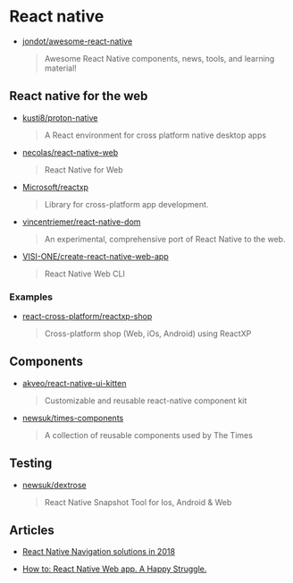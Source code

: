 # React native

- [jondot/awesome-react-native](https://github.com/jondot/awesome-react-native)

  > Awesome React Native components, news, tools, and learning material!

## React native for the web

- [kusti8/proton-native](https://github.com/kusti8/proton-native)

  > A React environment for cross platform native desktop apps

- [necolas/react-native-web](https://github.com/necolas/react-native-web)

  > React Native for Web

- [Microsoft/reactxp](https://github.com/Microsoft/reactxp)

  > Library for cross-platform app development.

- [vincentriemer/react-native-dom](https://github.com/vincentriemer/react-native-dom)

  > An experimental, comprehensive port of React Native to the web.

- [VISI-ONE/create-react-native-web-app](https://github.com/VISI-ONE/create-react-native-web-app)

  > React Native Web CLI

### Examples

- [react-cross-platform/reactxp-shop](https://github.com/react-cross-platform/reactxp-shop)

  > Cross-platform shop (Web, iOs, Android) using ReactXP

## Components

- [akveo/react-native-ui-kitten](https://github.com/akveo/react-native-ui-kitten)

  > Customizable and reusable react-native component kit

- [newsuk/times-components](https://github.com/newsuk/times-components)

  > A collection of reusable components used by The Times

## Testing

- [newsuk/dextrose](https://github.com/newsuk/dextrose)

  > React Native Snapshot Tool for Ios, Android & Web

## Articles

- [React Native Navigation solutions in 2018](https://medium.com/osedea/react-native-navigation-solutions-in-2018-6ff1dd7f6d20)

- [How to: React Native Web app. A Happy Struggle.](https://blog.bitsrc.io/how-to-react-native-web-app-a-happy-struggle-aea7906f4903)
